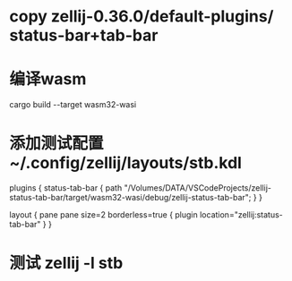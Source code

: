 # copy zellij-0.36.0/default-plugins/ status-bar+tab-bar
# 编译wasm
cargo build --target wasm32-wasi

# 添加测试配置 ~/.config/zellij/layouts/stb.kdl
plugins {
    status-tab-bar { path "/Volumes/DATA/VSCodeProjects/zellij-status-tab-bar/target/wasm32-wasi/debug/zellij-status-tab-bar"; }
}

layout {
    pane
    pane size=2 borderless=true {
        plugin location="zellij:status-tab-bar"
    }
}

# 测试 zellij -l stb
